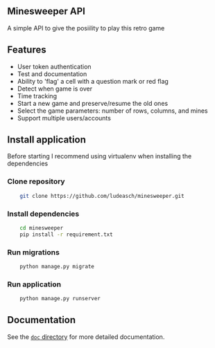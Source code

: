 ## Minesweeper API
A simple API to give the posiility to play this retro game

## Features

* User token authentication
* Test and documentation
* Ability to 'flag' a cell with a question mark or red flag
* Detect when game is over
* Time tracking
* Start a new game and preserve/resume the old ones
* Select the game parameters: number of rows, columns, and mines
* Support multiple users/accounts


## Install application
Before starting I recommend using virtualenv when installing the dependencies
### Clone repository 
```bash
	git clone https://github.com/ludeasch/minesweeper.git
```
### Install dependencies 
```bash
	cd minesweeper
	pip install -r requirement.txt
```
### Run migrations
```bash
	python manage.py migrate
```
### Run application
```bash
	python manage.py runserver
```

## Documentation

See the [`doc` directory](doc/) for more detailed documentation.

